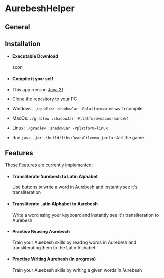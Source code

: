 # AurebeshHelper

## General


## Installation
- #### Executable Download
  soon

- #### Compile it your self
- This app runs on [Java 21](https://www.oracle.com/de/java/technologies/downloads/#jdk21-windows)
- Clone the repository to your PC
- Windows: `./gradlew :shadowJar -Pplatform=windows` to compile
- MacOs: `./gradlew :shadowJar -Pplatform=macos-aarch64`
- Linux: `./gradlew :shadowJar -Pplatform=linux`
- Run `java -jar .\build/libs/DeansDilemma.jar` to start the game

## Features
These Features are currently implemented:
- #### Transliterate Aurebesh to Latin Alphabet
  Use buttons to write a word in Aurebesh and instantly see it's transliteration

- #### Transliterate Latin Alphabet to Aurebesh
  Write a word using your keyboard and instantly see it's transliteration to Aurebesh

- #### Practise Reading Aurebesh
  Train your Aurebesh skills by reading words in Aurebesh and transliterating them to the Latin Alphabet

- #### Practise Writing Aurebesh (in progress)
  Train your Aurebesh skills by writing a given words in Aurebesh
